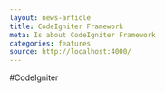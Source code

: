 ```yaml
---
layout: news-article
title: CodeIgniter Framework
meta: Is about CodeIgniter Framework
categories: features
source: http://localhost:4000/
---
```

#CodeIgniter